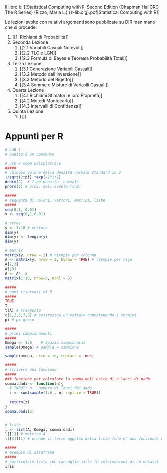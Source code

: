 Il libro è: [[Statistical Computing with R, Second Edition (Chapman  HallCRC The R Series) (Rizzo, Maria L.) (z-lib.org).pdf|Statistical Computing with R]]

Le lezioni svolte con relativi argomenti sono pubblicate su DIR man mano che si procede:
1. [[1. Richiami di Probabilità]]
2. Seconda Lezione
	1. [[2.1 Variabili Casuali Notevoli]]
	2. [[2.2 TLC e LGN]]
	3. [[2.3 Formula di Bayes e Teorema Probabilità Totali]]
3. Terza Lezione
	1. [[3.1 Generazione Variabili Casuali]]
	2. [[3.2 Metodo dell'inversione]]
	3. [[3.3 Metodo del Rigetto]]
	4. [[3.4 Somme e Misture di Variabili Casuali]]
4. Quarta Lezione
	1. [[4.1 Richiami Stimatori e loro Proprietà]]
	2. [[4.2 Metodi Montecarlo]]
	3. [[4.3 Intervalli di Confidenza]]
5. Quinta Lezione
	1. [[]]

# Appunti per R

```R
# LAB 1
# questo è un commento

# uso R come calcolatrice
#####
# calcolo valore della densità normale standard in 2
1/sqrt(2*pi) *exp(-2^2/2) 
dnorm(2)  # f.ne densita' normale 
pnorm(2) # prob. dell'evento (X<2)

#####
# sequenza di valori, vettori, matrici, liste
#####
seq(0,1, 0.01)
x <- seq(0,1,0.01)

# array
y <- 1:10 # vettore
dim(y)
dim(y) <- length(y)
dim(y)

# matrix
matrix(y, nrow = 2) # riempie per colonna
A <- matrix(y, nrow = 2, byrow = TRUE) # riempie per riga
A[2,3]
A[,3]
A <- A* .5 
matrix(1:10, nrow=3, ncol = 5)

#####
# nomi riservati di R
#####
TRUE
T
t(A) # trasposto
c(1,2,3,7,8) # costruisce un vettore concatenando i termini
pi # pi greco

#####
# primi campionamenti
#####
Omega <- 1:6    # Spazio campionario
sample(Omega) # sample = campione 

sample(Omega, size = 10, replace = TRUE)

#####
# scrivere una funzione
#####
### funzione per calcolare la somma dell'esito di n lanci di dado
somma.dadi <- function(n){
  # INPUT: n   numero di lanci del dado
  z <- sum(sample(1:6 , n, replace = TRUE))
  
  return(z)
}
somma.dadi(2)


# liste
l <- list(A, Omega, somma.dadi)
l[[1]] # matrice A
l[[3]](1) # prende il terzo oggetto della lista (che e' una funzione) e la calcola in (1)

#####
# esempio di dataframe
#####
# particolare lista che raccoglie tutte le informazioni di un dataset
iris
```



